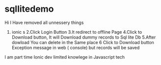 # sqllitedemo


Hi I Have removed all unnessery things

1. ionic s
2.Click Login Button
3.It redirect to offline Page
4.Click to Download button, It will Download dummy records to Sql lite Db
5.After dowload You can delete in the Same place
6 Click to Download button Exception message in web ( console) but records will be saved

I am part time Ionic dev limited knowlege in Javascript tech 
